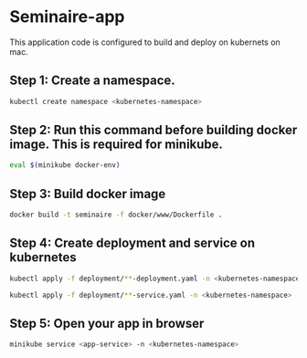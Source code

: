 # Seminaire-app
This application code is configured to build and deploy on kubernets on mac.  

## Step 1: Create a namespace.
```sh 
kubectl create namespace <kubernetes-namespace>
```

## Step 2: Run this command before building docker image. This is required for minikube.  
```sh
eval $(minikube docker-env)
``` 

## Step 3: Build docker image  
```sh 
docker build -t seminaire -f docker/www/Dockerfile .
```  

## Step 4: Create deployment and service on kubernetes  
```sh 
kubectl apply -f deployment/**-deployment.yaml -n <kubernetes-namespace>
```  
```sh 
kubectl apply -f deployment/**-service.yaml -n <kubernetes-namespace>
```

## Step 5: Open your app in browser  
```sh 
minikube service <app-service> -n <kubernetes-namespace>
```   